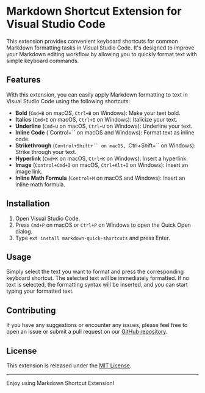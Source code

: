 # Markdown Shortcut Extension for Visual Studio Code

This extension provides convenient keyboard shortcuts for common Markdown formatting tasks in Visual Studio Code. It's designed to improve your Markdown editing workflow by allowing you to quickly format text with simple keyboard commands.

## Features

With this extension, you can easily apply Markdown formatting to text in Visual Studio Code using the following shortcuts:

- **Bold** (`Cmd+B` on macOS, `Ctrl+B` on Windows): Make your text bold.
- **Italics** (`Cmd+I` on macOS, `Ctrl+I` on Windows): Italicize your text.
- **Underline** (`Cmd+U` on macOS, `Ctrl+U` on Windows): Underline your text.
- **Inline Code** (`Control+`` on macOS and Windows): Format text as inline code.
- **Strikethrough** (`Control+Shift+`` on macOS, `Ctrl+Shift+`` on Windows): Strike through your text.
- **Hyperlink** (`Cmd+K` on macOS, `Ctrl+K` on Windows): Insert a hyperlink.
- **Image** (`Control+Cmd+I` on macOS, `Ctrl+Alt+I` on Windows): Insert an image link.
- **Inline Math Formula** (`Control+M` on macOS and Windows): Insert an inline math formula.

## Installation

1. Open Visual Studio Code.
2. Press `Cmd+P` on macOS or `Ctrl+P` on Windows to open the Quick Open dialog.
3. Type `ext install markdown-quick-shortcuts` and press Enter.

## Usage

Simply select the text you want to format and press the corresponding keyboard shortcut. The selected text will be immediately formatted. If no text is selected, the formatting syntax will be inserted, and you can start typing your formatted text.

## Contributing

If you have any suggestions or encounter any issues, please feel free to open an issue or submit a pull request on our [GitHub repository](https://github.com/egsee/markdown-quick-shortcuts.git).

## License

This extension is released under the [MIT License](LICENSE).

---

Enjoy using Markdown Shortcut Extension!

